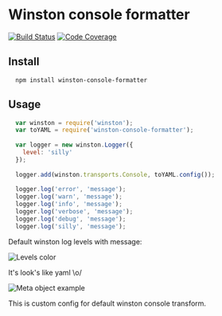 # Winston console formatter

[![Build Status][travis-img]][travis-url]
[![Code Coverage][codecov-img]][codecov-url]

## Install

```
  npm install winston-console-formatter
```

## Usage

``` js
  var winston = require('winston');
  var toYAML = require('winston-console-formatter');
  
  var logger = new winston.Logger({
    level: 'silly'
  }); 
  
  logger.add(winston.transports.Console, toYAML.config());
  
  logger.log('error', 'message');
  logger.log('warn', 'message');
  logger.log('info', 'message');
  logger.log('verbose', 'message');
  logger.log('debug', 'message');
  logger.log('silly', 'message');
```

Default winston log levels with message:

![Levels color](/winston.png?raw=true "Types example")

It's look's like yaml \o/

![Meta object example](/log.png?raw=true "Types example")

This is custom config for default winston console transform.

[travis-img]: https://travis-ci.org/eugeny-dementev/winston-console-formatter.svg?branch=master
[travis-url]: https://travis-ci.org/eugeny-dementev/winston-console-formatter

[codecov-img]: https://codecov.io/github/eugeny-dementev/winston-console-formatter/coverage.svg?branch=master
[codecov-url]: https://codecov.io/github/eugeny-dementev/winston-console-formatter?branch=master
